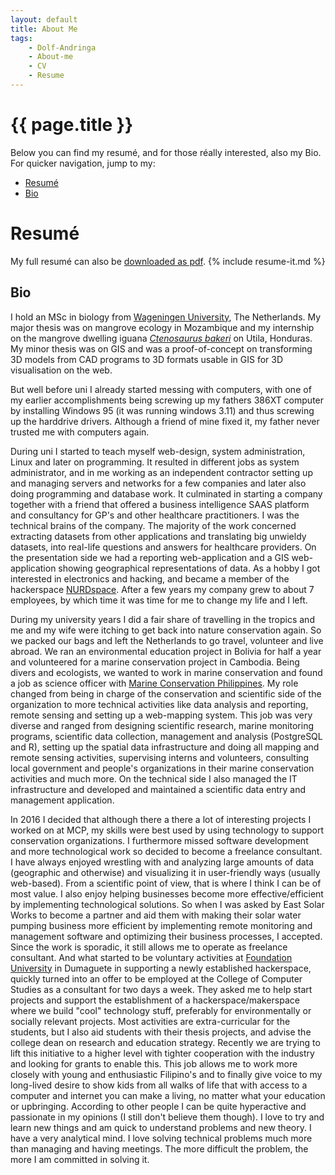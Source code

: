 ```yaml
---
layout: default
title: About Me
tags:
    - Dolf-Andringa
    - About-me
    - CV
    - Resume
---
```

# {{ page.title }} #

Below you can find my resumé, and for those réally interested, also my Bio. 
For quicker navigation, jump to my:

 - [Resumé](#resum)
 - [Bio](#bio)

# Resumé #
My full resumé can also be [downloaded as pdf](/assets/resumeDolfAndringa.pdf).
{% include resume-it.md %}

## Bio ##

I hold an MSc in biology from [Wageningen University](//www.wur.nl), The Netherlands. My major thesis was on mangrove ecology in Mozambique and my internship on the mangrove dwelling iguana *[Ctenosaurus bakeri](https://en.wikipedia.org/wiki/Ctenosaura_bakeri)* on Utila, Honduras. My minor thesis was on GIS and was a proof-of-concept on transforming 3D models from CAD programs to 3D formats usable in GIS for 3D visualisation on the web.

But well before uni I already started messing with computers, with one of my earlier accomplishments being screwing up my fathers 386XT computer by installing Windows 95 (it was running windows 3.11) and thus screwing up the harddrive drivers. Although a friend of mine fixed it, my father never trusted me with computers again.

During uni I started to teach myself web-design, system administration, Linux and later on programming. It resulted in different jobs as system administrator, and in me working as an independent contractor setting up and managing servers and networks for a few companies and later also doing programming and database work. It culminated in starting a company together with a friend that offered a business intelligence SAAS platform and consultancy for GP's and other healthcare practitioners. I was the technical brains of the company. The majority of the work concerned extracting datasets from other applications and translating big unwieldy datasets, into real-life questions and answers for healthcare providers. On the presentation side we had a reporting web-application and a GIS web-application showing geographical representations of data. As a hobby I got interested in electronics and hacking, and became a member of the hackerspace [NURDspace](//www.nurdspace.nl). After a few years my company grew to about 7 employees, by which time it was time for me to change my life and I left.

During my university years I did a fair share of travelling in the tropics and me and my wife were itching to get back into nature conservation again. So we packed our bags and left the Netherlands to go travel, volunteer and live abroad. We ran an environmental education project in Bolivia for half a year and volunteered for a marine conservation project in Cambodia. Being divers and ecologists, we wanted to work in marine conservation and found a job as science officer with [Marine Conservation Philippines](//www.marinecosnervationphilippines.org). My role changed from being in charge of the conservation and scientific side of the organization to more technical activities like data analysis and reporting, remote sensing and setting up a web-mapping system. This job was very diverse and ranged from designing scientific research, marine monitoring programs, scientific data collection, management and analysis (PostgreSQL and R), setting up the spatial data infrastructure and doing all mapping and remote sensing activities, supervising interns and volunteers, consulting local government and people's organizations in their marine conservation activities and much more. On the technical side  I also managed the IT infrastructure and developed and maintained a scientific data entry and management application.

In 2016 I decided that although there a there a lot of interesting projects I worked on at MCP, my skills were best used by using technology to support conservation organizations. I furthermore missed software development and more technological work so decided to become a freelance consultant. I have always enjoyed wrestling with and analyzing large amounts of data (geographic and otherwise) and visualizing it in user-friendly ways (usually web-based). From a scientific point of view, that is where I think I can be of most value. I also enjoy helping businesses become more effective/efficient by implementing technological solutions. So when I was asked by East Solar Works to become a partner and aid them with making their solar water pumping business more efficient by implementing remote monitoring and management software and optimizing their business processes, I accepted. Since the work is sporadic, it still allows me to operate as freelance consultant. And what started to be voluntary activities at [Foundation University](http://www.foundationu.com) in Dumaguete in supporting a newly established hackerspace, quickly turned into an offer to be employed at the College of Computer Studies as a consultant for two days a week. They asked me to help start projects and support the establishment of a hackerspace/makerspace where we build "cool" technology stuff, preferably for environmentally or socially relevant projects. Most activities are extra-curricular for the students, but I also aid students with their thesis projects, and advise the college dean on research and education strategy. Recently we are trying to lift this initiative to a higher level with tighter cooperation with the industry and looking for grants to enable this. This job allows me to work more closely with young and enthusiastic Filipino's and to finally give voice to my long-lived desire to show kids from all walks of life that with access to a computer and internet you can make a living, no matter what your education or upbringing.
According to other people I can be quite hyperactive and passionate in my opinions (I still don't believe them though). I love to try and learn new things and am quick to understand problems and new theory. I have a very analytical mind. I love solving technical problems much more than managing and having meetings. The more difficult the problem, the more I am committed in solving it.


